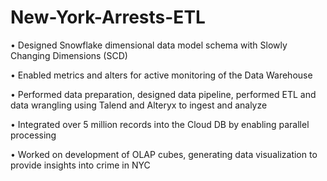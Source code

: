# New-York-Arrests-ETL

•	Designed Snowflake dimensional data model schema with Slowly Changing Dimensions (SCD) 

•	Enabled metrics and alters for active monitoring of the Data Warehouse

•	Performed data preparation, designed data pipeline, performed ETL and data wrangling using Talend and Alteryx to ingest and analyze

•	Integrated over 5 million records into the Cloud DB by enabling parallel processing

•	Worked on development of OLAP cubes, generating data visualization to provide insights into crime in NYC
